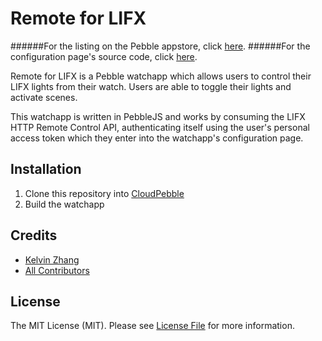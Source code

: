 # Remote for LIFX

######For the listing on the Pebble appstore, click [here](https://apps.getpebble.com/applications/562cfbeab56e5de360000091).
######For the configuration page's source code, click [here](https://github.com/kz/lifx-pebble-config).

Remote for LIFX is a Pebble watchapp which allows users to control their LIFX lights from their watch. Users are able to toggle their lights and activate scenes.

This watchapp is written in PebbleJS and works by consuming the LIFX HTTP Remote Control API, authenticating itself using the user's personal access token which they enter into the watchapp's configuration page.

## Installation

1. Clone this repository into [CloudPebble](http://cloudpebble.net/)
2. Build the watchapp

## Credits

- [Kelvin Zhang](https://github.com/kz)
- [All Contributors](link-contributors)

## License

The MIT License (MIT). Please see [License File](LICENSE.md) for more information.

